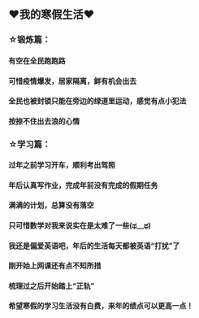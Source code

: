 
## ❤我的寒假生活❤
### ☆锻炼篇：
#### 
#### 有空在全民跑跑路
#### 可惜疫情爆发，居家隔离，鲜有机会出去
#### 全民也被封锁只能在旁边的绿道里运动，感觉有点小犯法
#### 按捺不住出去浪的心情


### ☆学习篇：
#### 过年之前学习开车，顺利考出驾照
#### 年后认真写作业，完成年前没有完成的假期任务
#### 满满的计划，总算没有落空
#### 只可惜数学对我来说实在是太难了一些(ಥ﹏ಥ)
#### 我还是偏爱英语吧，年后的生活每天都被英语“打扰”了
#### 刚开始上网课还有点不知所措
#### 梳理过之后开始踏上“正轨”
  
#### 希望寒假的学习生活没有白费，来年的绩点可以更高一点！  
